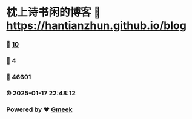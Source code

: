 # 枕上诗书闲的博客 :link: https://hantianzhun.github.io/blog 
### :page_facing_up: [10](https://hantianzhun.github.io/blog/tag.html) 
### :speech_balloon: 4 
### :hibiscus: 46601 
### :alarm_clock: 2025-01-17 22:48:12 
### Powered by :heart: [Gmeek](https://github.com/Meekdai/Gmeek)
